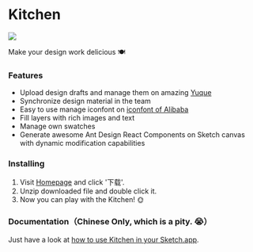 # Kitchen

![](https://gw.alipayobjects.com/zos/rmsportal/LFooOLwmxGLsltmUjTAP.svg)

Make your design work delicious 🍽

### Features

- Upload design drafts and manage them on amazing [Yuque](https://yuque.com/)
- Synchronize design material in the team
- Easy to use manage iconfont on [iconfont of Alibaba](http://www.iconfont.cn/)
- Fill layers with rich images and text
- Manage own swatches
- Generate awesome Ant Design React Components on Sketch canvas with dynamic modification capabilities

### Installing

1. Visit [Homepage](https://kitchen.alipay.com/) and click '下载'.
2. Unzip downloaded file and double click it.
3. Now you can play with the Kitchen! 🌞

### Documentation（Chinese Only, which is a pity. 😭）

Just have a look at [how to use Kitchen in your Sketch.app](https://yuque.com/yuque/help/koe3wi).
